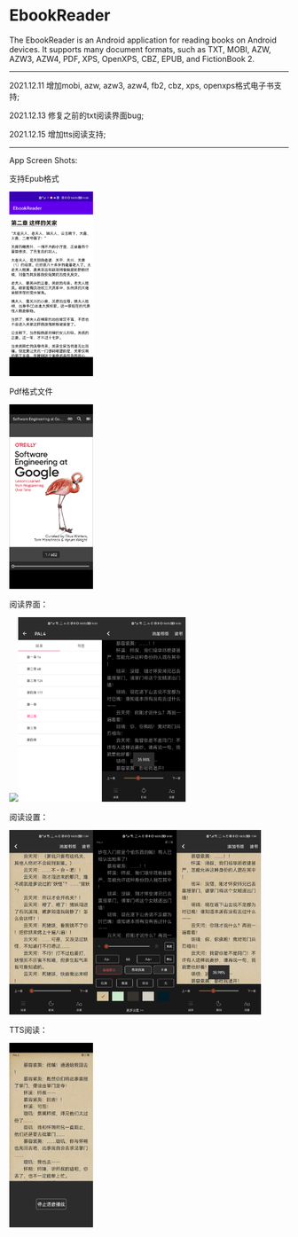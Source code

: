 # EbookReader

The EbookReader is an Android application for reading books on Android devices. It supports many document formats, such as TXT, MOBI, AZW, AZW3, AZW4, PDF, XPS, OpenXPS, CBZ, EPUB, and FictionBook 2.

-----------------------

2021.12.11 增加mobi, azw, azw3, azw4, fb2, cbz, xps, openxps格式电子书支持;

2021.12.13 修复之前的txt阅读界面bug;

2021.12.15 增加tts阅读支持;


---------------

App Screen Shots:

支持Epub格式

<a href="./pictures/EbookReader_Epub.png"><img src="./pictures/EbookReader_Epub.png" width="30%" /></a>

Pdf格式文件

<a href="./pictures/pdf/EbookReader_Pdf.png"><img src="./pictures/pdf/EbookReader_Pdf.png" width="30%" /></a>

阅读界面：

<a href="./pictures/read/EbookReader_Reader_Page.png"><img src="./pictures/read/EbookReader_Reader_Page.png" width="30%" /></a><a href="./pictures/read/EbookReader_Read_Contents.png"><img src="./pictures/read/EbookReader_Read_Contents.png" width="30%" /></a><a href="./pictures/read/EbookReader_Read_NightMode.png"><img src="./pictures/read/EbookReader_Read_NightMode.png" width="30%" /></a>

阅读设置：

<a href="./pictures/read/EbookReader_Read_Setting.png"><img src="./pictures/read/EbookReader_Read_Setting.png" width="30%" /></a><a href="./pictures/read/EbookReader_Read_ReadSetting.png"><img src="./pictures/read/EbookReader_Read_ReadSetting.png" width="30%" /></a><a href="./pictures/read/EbookReader_Read_Progress.png"><img src="./pictures/read/EbookReader_Read_Progress.png" width="30%" /></a>

TTS阅读：

<a href="./pictures/read/EbookReader_Read_TTS.png"><img src="./pictures/read/EbookReader_Read_TTS.png" width="30%" /></a>


